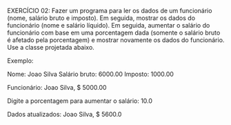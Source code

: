 EXERCÍCIO 02:
Fazer um programa para ler os dados de um funcionário (nome,
salário bruto e imposto). Em seguida, mostrar os dados do
funcionário (nome e salário líquido). Em seguida, aumentar o salário
do funcionário com base em uma porcentagem dada (somente o
salário bruto é afetado pela porcentagem) e mostrar novamente os
dados do funcionário. Use a classe projetada abaixo.

Exemplo:

Nome: Joao Silva
Salário bruto: 6000.00
Imposto: 1000.00

Funcionário: Joao Silva, $ 5000.00

Digite a porcentagem para aumentar o salário: 10.0

Dados atualizados: Joao Silva, $ 5600.0